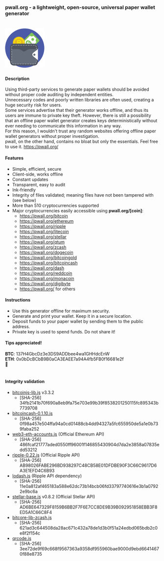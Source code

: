 ### pwall.org - a lightweight, open-source, universal paper wallet generator
# ![](img/wallet.png)
#### Description
Using third-party services to generate paper wallets should be avoided without proper code auditing by independent entities.  
Unnecessary codes and poorly written libraries are often used, creating a huge security risk for users.  
Some services advertise that their generator works offline, and thus its users are immune to private key theft.
However, there is still a possibility that an offline paper wallet generator creates keys deterministically without ever needing to communicate this information in any way.  
For this reason, I wouldn't trust any random websites offering offline paper wallet generators without proper investigation.  
pwall, on the other hand, contains no bloat but only the essentials.
Feel free to use it. https://pwall.org/ 

#### Features
* Simple, efficient, secure
* Client-side, works offline
* Constant updates
* Transparent, easy to audit
* Ink-friendly
* Integrity of files validated; meaning files have not been tampered with (see below)
* More than 510 cryptocurrencies supported
* Major cryptocurrencies easily accessible using **pwall.org/[coin]**:
	* https://pwall.org/bitcoin
	* https://pwall.org/ethereum
	* https://pwall.org/ripple
	* https://pwall.org/litecoin
	* https://pwall.org/stellar
	* https://pwall.org/qtum
	* https://pwall.org/zcash
	* https://pwall.org/dogecoin
	* https://pwall.org/bitcoingold
	* https://pwall.org/bitcoincash
	* https://pwall.org/dash
	* https://pwall.org/reddcoin
	* https://pwall.org/monacoin
	* https://pwall.org/digibyte
	* https://pwall.org/ for others
		
#### Instructions
* Use this generator offline for maximum security.
* Generate and print your wallet. Keep it in a secure location.
* Deposit funds to your paper wallet by sending them to the public address.
* Private key is used to spend funds. Do not share it!

#### Tips appreciated!  
**BTC**: 137H4GbcDz3e3DS9ADDbee4wa1GHHdcEnW  
**ETH**: 0x0bDcBCbB9B0aCA3EAEE7a94A4fb5FB0f16681e2f  
:punch:
#
#### Integrity validation
* [bitcoinjs-lib.js](https://github.com/bitcoinjs/bitcoinjs-lib) v3.3.2
	* [SHA-256] 34fb2141b70f690a8eb9fa75e703e99b39f8538201250115fc895343b7739708
* [bitcoincash-0.1.10.js](https://github.com/bitcoincashjs/bitcoincashjs)
	* [SHA-256] 0f98a457e504ffa94a0cd01488cb4dd94327a5fc655950de5a1e0b739faba252
* [web3-eth-accounts.js](https://github.com/ethereum/web3.js) (Official Ethereum API)
	* [SHA-256] 486fcaf21777aded0550ff96001f146855430904d7da2e3858a07835edd53212
* [ripple-0.22.js](https://github.com/ripple/ripple-lib/releases) (Official Ripple API)
	* [SHA-256] AB98026FABE296BD938297C48CB58E01DFDBE90F3C66C9617D6A3E1EFD4C6B93
* [lodash.js](https://github.com/lodash/lodash) (Ripple API dependency)
	* [SHA-256] 11e0a812af465183a588e62dc73b14bcb06fd33797740616e3b1a07922e9bc6a
* [stellar-base.js](https://github.com/stellar/bower-js-stellar-base) v0.8.2 (Official Stellar API)
	* [SHA-256] AD6BE647329F8159B6BB2F7F6E7CC8DE9B39B092951858EBB3F8ED5A1C66C8F4
* [bitcore-lib-zcash.js](https://github.com/bitmex/zcash-bitcore-lib)
	* [SHA-256] 621ad3c644508da28ac671c432a78de1d3b0f51a24edbd065bdb2c0e8f2f154c
* [qrcode.js](https://github.com/davidshimjs/qrcodejs) 
	* [SHA-256] 3ee72de9f69c668f9567363a9358df955960bae9000d9ebd66414670f88e8735
